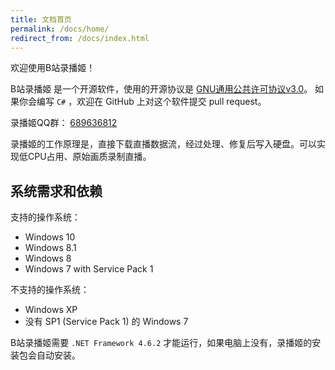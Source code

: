 ```yaml
---
title: 文档首页
permalink: /docs/home/
redirect_from: /docs/index.html
---
```


欢迎使用B站录播姬！

B站录播姬 是一个开源软件，使用的开源协议是 [GNU通用公共许可协议v3.0](https://github.com/Bililive/BililiveRecorder/blob/dev/LICENSE)。
如果你会编写 `C#` ，欢迎在 GitHub 上对这个软件提交 pull request。

录播姬QQ群： [689636812](https://jq.qq.com/?_wv=1027&k=5NPC2dt)

录播姬的工作原理是，直接下载直播数据流，经过处理、修复后写入硬盘。可以实现低CPU占用、原始画质录制直播。

## 系统需求和依赖

支持的操作系统：

- Windows 10
- Windows 8.1
- Windows 8
- Windows 7 with Service Pack 1

不支持的操作系统：

- Windows XP
- 没有 SP1 (Service Pack 1) 的 Windows 7

B站录播姬需要 `.NET Framework 4.6.2` 才能运行，如果电脑上没有，录播姬的安装包会自动安装。
